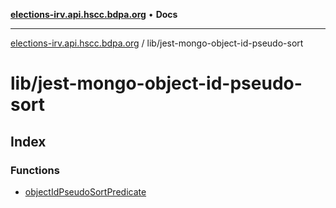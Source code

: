 [**elections-irv.api.hscc.bdpa.org**](../../README.md) • **Docs**

***

[elections-irv.api.hscc.bdpa.org](../../README.md) / lib/jest-mongo-object-id-pseudo-sort

# lib/jest-mongo-object-id-pseudo-sort

## Index

### Functions

- [objectIdPseudoSortPredicate](functions/objectIdPseudoSortPredicate.md)
